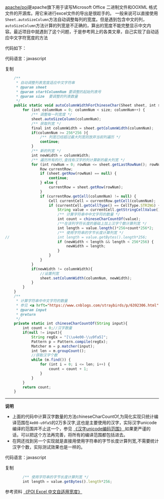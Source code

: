[apache/poi](https://cloud.tencent.com/developer/tools/blog-entry?target=https%3A%2F%2Fgithub.com%2Fapache%2Fpoi&objectId=2109604&objectType=1)是apache旗下用于读写Microsoft Office 二进制文件和OOXML 格式文件的开源库。用它来进行excel文件的导出是很趁手的。 一般来说可以直接使用 `Sheet.autoSizeColumn`方法自动调整每列的宽度。但是遇到包含中文的列，`autoSizeColumn`方法计算的列宽是不正确的，算出的宽度不能完整显示中文内容。最近项目中就遇到了这个问题，于是参考网上的各类文章，自己实现了自动适应中文字符宽度的方法

代码如下：

代码语言：javascript

复制

```javascript
	/**
	 * 自动调整列表宽度适应中文字符串
	 * @param sheet
	 * @param startColumnNum 要调整的起始列表号
	 * @param size  要调整的列表数量
	 */
	public static void autoColumnWidthForChineseChar(Sheet sheet, int startColumnNum, int size) {    
	    for (int columnNum = 0; columnNum < size; columnNum++) {
	    	/** 调整每一列宽度 */ 
			sheet.autoSizeColumn(columnNum);
	        /** 获取列宽 */
	        final int columnWidth = sheet.getColumnWidth(columnNum);
	        if(columnNum >= 256*256 ){
	        	/** 列宽已经超过最大列宽则放弃当前列遍历 */
	        	continue;
	        }
	        /** 新的列宽 */
	        int newWidth = columnWidth;
	        /** 遍历所有的行,查找有汉字的列计算新的最大列宽 */
	        for (int rowNum = 0; rowNum <= sheet.getLastRowNum(); rowNum++) {
	            Row currentRow;
	            if (sheet.getRow(rowNum) == null) {
	                continue;
	            } else {
	                currentRow = sheet.getRow(rowNum);
	            }
	            if (currentRow.getCell(columnNum) != null) {
	                Cell currentCell = currentRow.getCell(columnNum);
	                if (currentCell.getCellType() == CellType.STRING) {
	                	String value = currentCell.getStringCellValue();
	                	/** 计算字符串中中文字符的数量 */
	                    int count = chineseCharCountOf(value);
	                    /**在该列字符长度的基础上加上汉字个数计算列宽 */
	                    int length = value.length()*256+count*256*2;
	                	/** 使用字符串的字节长度计算列宽 */
//	                    int length = value.getBytes().length*256;
	                    if (newWidth < length && length < 256*256) {
	                    	newWidth = length;
	                    }
	                }
	            }
	        }
	        if(newWidth != columnWidth){
	        	//设置列宽
	        	sheet.setColumnWidth(columnNum, newWidth);
	        }
	    }
	}
	/**
	 * 计算字符串中中文字符的数量
	 * 参见 <a hrft="https://www.cnblogs.com/straybirds/p/6392306.html">《汉字unicode编码范围》</a>
	 * @param input
	 * @return
	 */
	private static int chineseCharCountOf(String input){
		int count = 0;//汉字数量
		if(null != input){
			String regEx = "[\\u4e00-\\u9fa5]";
			Pattern p = Pattern.compile(regEx);
			Matcher m = p.matcher(input);
			int len = m.groupCount();
			//获取汉字个数
			while (m.find()) {
				for (int i = 0; i <= len; i++) {
					count = count + 1;
				}
			}
		}
		return count;
	}
```

---

**说明**

- 上面的代码中计算汉字数量的方法chineseCharCountOf,为简化实现只统计编译范围在`4e00-u9fa5`的2万多汉字,这也是主要使用的汉字，实际汉字unicode编译的范围并不止这一个，参见 [《汉字unicode编码范围》](https://cloud.tencent.com/developer/tools/blog-entry?target=https%3A%2F%2Fwww.cnblogs.com%2Fstraybirds%2Fp%2F6392306.html&objectId=2109604&objectType=1),如果更严谨的话，可以把这个方法再完善，将所有的编译范围都包括进去。
- 在网还找到另一个实现就是直接用使用字符串的字节长度计算列宽,不需要统计汉字个数，实际测试效果也是一样的。

代码语言：javascript

复制

```javascript
    	/** 使用字符串的字节长度计算列宽 */
        int length = value.getBytes().length*256;
```

参考资料 [《POI Excel 中文自适用宽度》](https://cloud.tencent.com/developer/tools/blog-entry?target=https%3A%2F%2Fblog.csdn.net%2Fweixin_52628254%2Farticle%2Fdetails%2F120177463&objectId=2109604&objectType=1)
